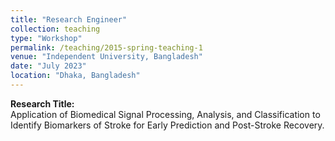 ```yaml
---
title: "Research Engineer"
collection: teaching
type: "Workshop"
permalink: /teaching/2015-spring-teaching-1
venue: "Independent University, Bangladesh"
date: "July 2023"
location: "Dhaka, Bangladesh"
---
```


**Research Title:**  
Application of Biomedical Signal Processing, Analysis, and Classification to Identify Biomarkers of Stroke for Early Prediction and Post-Stroke Recovery.
